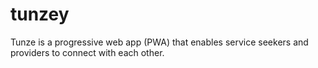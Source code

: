 # tunzey
Tunze is a progressive web app (PWA) that enables service seekers and providers to connect with each other.
